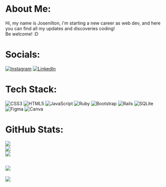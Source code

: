 # About Me:
Hi, my name is Josenilton, i'm starting a new career as web dev, and here you can find all my updates and discoveries coding!<br>Be welcome! :D
# Socials:
[![Instagram](https://img.shields.io/badge/Instagram-%23E4405F.svg?logo=Instagram&logoColor=white)](https://instagram.com/duarteniltinho) [![LinkedIn](https://img.shields.io/badge/LinkedIn-%230077B5.svg?logo=linkedin&logoColor=white)](https://linkedin.com/in/linkedin.com/in/josenilton-duarte)
# Tech Stack:
![CSS3](https://img.shields.io/badge/css3-%231572B6.svg?style=plastic&logo=css3&logoColor=white) ![HTML5](https://img.shields.io/badge/html5-%23E34F26.svg?style=plastic&logo=html5&logoColor=white) ![JavaScript](https://img.shields.io/badge/javascript-%23323330.svg?style=plastic&logo=javascript&logoColor=%23F7DF1E) ![Ruby](https://img.shields.io/badge/ruby-%23CC342D.svg?style=plastic&logo=ruby&logoColor=white) ![Bootstrap](https://img.shields.io/badge/bootstrap-%23563D7C.svg?style=plastic&logo=bootstrap&logoColor=white) ![Rails](https://img.shields.io/badge/rails-%23CC0000.svg?style=plastic&logo=ruby-on-rails&logoColor=white) ![SQLite](https://img.shields.io/badge/sqlite-%2307405e.svg?style=plastic&logo=sqlite&logoColor=white) 	![Figma](https://img.shields.io/badge/figma-%23F24E1E.svg?style=plastic&logo=figma&logoColor=white) ![Canva](https://img.shields.io/badge/Canva-%2300C4CC.svg?style=plastic&logo=Canva&logoColor=white)
# GitHub Stats:
![](https://github-readme-stats.vercel.app/api?username=nilt0nduarte&theme=dark&hide_border=false&include_all_commits=false&count_private=false)<br/>
![](https://github-readme-streak-stats.herokuapp.com/?user=nilt0nduarte&theme=dark&hide_border=false)<br/>
![](https://github-readme-stats.vercel.app/api/top-langs/?username=nilt0nduarte&theme=dark&hide_border=false&include_all_commits=false&count_private=false&layout=compact)

![](https://quotes-github-readme.vercel.app/api?type=horizontal&theme=radical)
---
[![](https://visitcount.itsvg.in/api?id=nilt0nduarte&icon=0&color=0)](https://visitcount.itsvg.in)
<!-- Proudly created with GPRM ( https://gprm.itsvg.in ) -->
